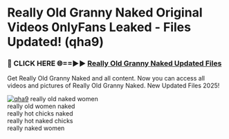 # Really Old Granny Naked Original Videos 0nlyFans Leaked - Files Updated! (qha9)

<h3>🔴 CLICK HERE 🌐==►► <a href="https://tinyurl.com/up5wt9bj" rel="nofollow">Really Old Granny Naked Updated Files</a></h3>

Get Really Old Granny Naked and all content. Now you can access all videos and pictures of Really Old Granny Naked. New Updated Files 2025!

[![qha9](https://i.imgur.com/ABiUzMV.gif)](https://tinyurl.com/up5wt9bj)
really old naked women<br>
really old women naked<br>
really hot chicks naked<br>
really hot naked chicks<br>
really naked women